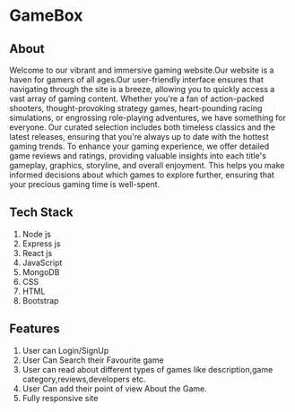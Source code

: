 # GameBox
## About 
Welcome to our vibrant and immersive gaming website.Our website is a haven for gamers of all ages.Our user-friendly interface ensures that navigating through the site is a breeze, allowing you to quickly access a vast array of gaming content.
Whether you're a fan of action-packed shooters, thought-provoking strategy games, heart-pounding racing simulations, or engrossing role-playing adventures, we have something for everyone. Our curated selection includes both timeless classics and the latest releases, ensuring that you're always up to date with the hottest gaming trends.
To enhance your gaming experience, we offer detailed game reviews and ratings, providing valuable insights into each title's gameplay, graphics, storyline, and overall enjoyment. This helps you make informed decisions about which games to explore further, ensuring that your precious gaming time is well-spent.
## Tech Stack

1. Node js
2. Express js
3. React js
4. JavaScript
5. MongoDB
6. CSS
7. HTML
9. Bootstrap
## Features
1. User can Login/SignUp 
2. User Can Search their Favourite game
3. User can read about different types of games like description,game category,reviews,developers etc.
4. User Can add their point of view About the Game.
5. Fully responsive site
